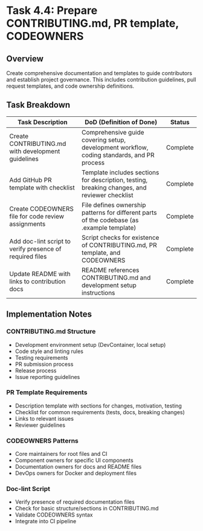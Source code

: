 # Task 4.4: Prepare CONTRIBUTING.md, PR template, CODEOWNERS

## Overview

Create comprehensive documentation and templates to guide contributors and establish project governance. This includes contribution guidelines, pull request templates, and code ownership definitions.

## Task Breakdown

| Task Description                                         | DoD (Definition of Done)                                                                      | Status   |
| -------------------------------------------------------- | --------------------------------------------------------------------------------------------- | -------- |
| Create CONTRIBUTING.md with development guidelines       | Comprehensive guide covering setup, development workflow, coding standards, and PR process    | Complete |
| Add GitHub PR template with checklist                    | Template includes sections for description, testing, breaking changes, and reviewer checklist | Complete |
| Create CODEOWNERS file for code review assignments       | File defines ownership patterns for different parts of the codebase (as .example template)    | Complete |
| Add doc-lint script to verify presence of required files | Script checks for existence of CONTRIBUTING.md, PR template, and CODEOWNERS                   | Complete |
| Update README with links to contribution docs            | README references CONTRIBUTING.md and development setup instructions                          | Complete |

## Implementation Notes

### CONTRIBUTING.md Structure

- Development environment setup (DevContainer, local setup)
- Code style and linting rules
- Testing requirements
- PR submission process
- Release process
- Issue reporting guidelines

### PR Template Requirements

- Description template with sections for changes, motivation, testing
- Checklist for common requirements (tests, docs, breaking changes)
- Links to relevant issues
- Reviewer guidelines

### CODEOWNERS Patterns

- Core maintainers for root files and CI
- Component owners for specific UI components
- Documentation owners for docs and README files
- DevOps owners for Docker and deployment files

### Doc-lint Script

- Verify presence of required documentation files
- Check for basic structure/sections in CONTRIBUTING.md
- Validate CODEOWNERS syntax
- Integrate into CI pipeline
